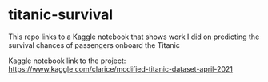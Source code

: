 # titanic-survival
This repo links to a Kaggle notebook that shows work I did on predicting the survival chances of passengers onboard the Titanic

Kaggle notebook link to the project: https://www.kaggle.com/clarice/modified-titanic-dataset-april-2021

